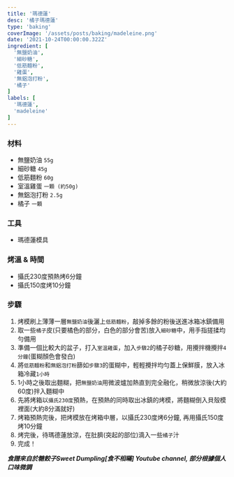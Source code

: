 ```yaml
---
title: '瑪德蓮'
desc: '橘子瑪德蓮'
type: 'baking'
coverImage: '/assets/posts/baking/madeleine.png'
date: '2021-10-24T00:00:00.322Z'
ingredient: [
  '無鹽奶油',
  '細砂糖',
  '低筋麵粉',
  '雞蛋',
  '無鋁泡打粉',
  '橘子'
]
labels: [
  '瑪德蓮',
  'madeleine'
]
---
```


### 材料
- 無鹽奶油 `55g`
- 細砂糖 `45g`
- 低筋麵粉 `60g`
- 室溫雞蛋 `一顆 (約50g)`
- 無鋁泡打粉 `2.5g`
- 橘子 `一顆`

### 工具
- 瑪德蓮模具

### 烤溫 & 時間

- 攝氏230度預熱烤6分鐘
- 攝氏150度烤10分鐘

### 步驟

1. 烤模刷上薄薄一層`無鹽奶油`後灑上`低筋麵粉`，敲掉多餘的粉後送進冰箱冰鎮備用
2. 取一些`橘子`皮(只要橘色的部分，白色的部分會苦)放入`細砂糖`中，用手指搓揉均勻備用
3. 準備一個比較大的盆子，打入`室溫雞蛋`，加入`步驟2`的橘子砂糖，用攪拌機攪拌`4分鐘`(蛋糊顏色會發白)
4. 將`低筋麵粉`和`無鋁泡打粉`篩如`步驟3`的蛋糊中，輕輕攪拌均勻蓋上保鮮膜，放入冰箱冷藏`1小時`
5. 1小時之後取出麵糊，把`無鹽奶油`用微波爐加熱直到完全融化，稍微放涼後(大約60度)拌入麵糊中
6. 先將烤箱以`攝氏230度`預熱，在預熱的同時取出冰鎮的烤模，將麵糊倒入貝殼模裡面(大約8分滿就好)
7. 烤箱預熱完後，把烤模放在烤箱中層，以攝氏230度烤6分鐘, 再用攝氏150度烤10分鐘
8. 烤完後，待瑪德蓮放涼，在肚臍(突起的部位)滴入一些`橘子`汁
9. 完成！

***食譜來自於糖餃子Sweet Dumpling[食不相瞞] Youtube channel, 部分根據個人口味微調***